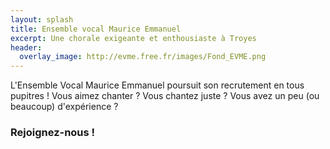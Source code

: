 ```yaml
---
layout: splash
title: Ensemble vocal Maurice Emmanuel
excerpt: Une chorale exigeante et enthousiaste à Troyes
header: 
  overlay_image: http://evme.free.fr/images/Fond_EVME.png
---
```



L'Ensemble Vocal Maurice Emmanuel poursuit son recrutement en tous pupitres !
Vous aimez chanter ? Vous chantez juste ? Vous avez un peu (ou beaucoup) d'expérience ?

### Rejoignez-nous !
